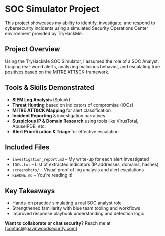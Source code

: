 # SOC Simulator Project

This project showcases my ability to identify, investigate, and respond to cybersecurity incidents using a simulated Security Operations Center environment provided by TryHackMe.

## Project Overview

Using the TryHackMe SOC Simulator, I assumed the role of a SOC Analyst, triaging real-world alerts, analyzing malicious behavior, and escalating true positives based on the MITRE ATT&CK framework.

## Tools & Skills Demonstrated

- **SIEM Log Analysis** (Splunk)
- **Threat Hunting** based on indicators of compromise (IOCs)
- **MITRE ATT&CK Mapping** for alert classification
- **Incident Reporting** & investigation narratives
- **Suspicious IP & Domain Research** using tools like VirusTotal, AbuseIPDB, etc.
- **Alert Prioritization & Triage** for effective escalation

## Included Files

- `investigation_report.md` – My write-up for each alert investigated
- `IOCs.txt` – List of extracted indicators (IP addresses, domains, hashes)
- `screenshots/` – Visual proof of log analysis and alert escalations
- `README.md` – You're reading it!

## Key Takeaways

- Hands-on practice simulating a real SOC analyst role
- Strengthened familiarity with blue team tooling and workflows
- Improved response playbook understanding and detection logic

**Want to collaborate or chat security?** Reach me at [contact@gavinwoodsecurity.com]
